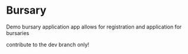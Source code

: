 # Bursary
Demo bursary application app
allows for registration and application for bursaries

contribute to the dev branch only!
